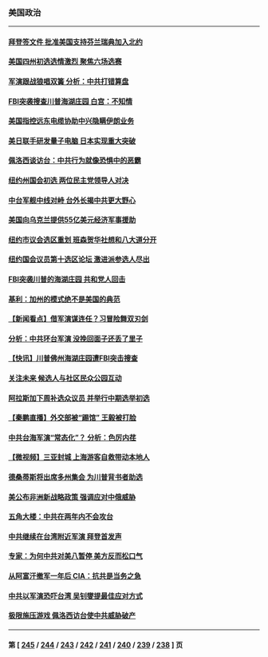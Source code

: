 ### 美国政治
---
#### [拜登签文件 批准美国支持芬兰瑞典加入北约](../../pages/ncid1078159/n13799045.md) 
#### [美国四州初选选情激烈 聚焦六场选赛](../../pages/ncid1078159/n13798933.md) 
#### [军演跟战狼唱双簧 分析：中共打错算盘](../../pages/ncid1078159/n13799011.md) 
#### [FBI突袭搜查川普海湖庄园 白宫：不知情](../../pages/ncid1078159/n13798950.md) 
#### [美国指控远东电缆协助中兴隐瞒伊朗业务](../../pages/ncid1078159/n13798971.md) 
#### [美日联手研发量子电脑 日本实现重大突破](../../pages/ncid1078159/n13798979.md) 
#### [佩洛西谈访台：中共行为就像恐惧中的恶霸](../../pages/ncid1078159/n13798920.md) 
#### [纽约州国会初选 两位民主党领导人对决](../../pages/ncid1078159/n13798508.md) 
#### [中台军舰中线对峙 台外长揭中共更大野心](../../pages/ncid1078159/n13798740.md) 
#### [美国向乌克兰提供55亿美元经济军事援助](../../pages/ncid1078159/n13798555.md) 
#### [纽约市议会选区重划 班森贺华社想和八大道分开](../../pages/ncid1078159/n13798562.md) 
#### [纽约国会议员第十选区论坛 激进派参选人尽出](../../pages/ncid1078159/n13798566.md) 
#### [FBI突袭川普的海湖庄园 共和党人回击](../../pages/ncid1078159/n13798479.md) 
#### [基利：加州的模式绝不是美国的典范](../../pages/ncid1078159/n13798498.md) 
#### [【新闻看点】借军演谋连任？习冒险舞双刃剑](../../pages/ncid1078159/n13798415.md) 
#### [分析：中共环台军演 没挽回面子还丢了里子](../../pages/ncid1078159/n13798433.md) 
#### [【快讯】川普佛州海湖庄园遭FBI突击搜查](../../pages/ncid1078159/n13798436.md) 
#### [关注未来 候选人与社区民众公园互动](../../pages/ncid1078159/n13798435.md) 
#### [阿拉斯加下周补选众议员 并举行中期选举初选](../../pages/ncid1078159/n13798363.md) 
#### [【秦鹏直播】外交部被“踢馆” 王毅被打脸](../../pages/ncid1078159/n13798303.md) 
#### [中共台海军演“常态化”？ 分析：色厉内荏](../../pages/ncid1078159/n13798313.md) 
#### [【微视频】三亚封城 上海游客自救带动本地人](../../pages/ncid1078159/n13798298.md) 
#### [德桑蒂斯将出席多州集会 为川普背书者助选](../../pages/ncid1078159/n13798296.md) 
#### [美公布非洲新战略政策 强调应对中俄威胁](../../pages/ncid1078159/n13798330.md) 
#### [五角大楼：中共在两年内不会攻台](../../pages/ncid1078159/n13798354.md) 
#### [中共继续在台湾附近军演 拜登首发声](../../pages/ncid1078159/n13798310.md) 
#### [专家：为何中共对美八暂停 美方反而松口气](../../pages/ncid1078159/n13798323.md) 
#### [从阿富汗撤军一年后 CIA：抗共是当务之急](../../pages/ncid1078159/n13798224.md) 
#### [中共以军演恐吓台湾 吴钊燮提最佳应对方式](../../pages/ncid1078159/n13798312.md) 
#### [极限施压游戏 佩洛西访台使中共威胁破产](../../pages/ncid1078159/n13798285.md) 

---
#### 第 [ [245](./245.md) / [244](./244.md) / [243](./243.md) / [242](./242.md) / [241](./241.md) / [240](./240.md) / [239](./239.md) / [238](./238.md) ] 页
